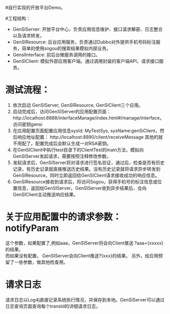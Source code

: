 #自行实现的开放平台Demo。

#工程结构：
- GenSiServer: 开放平台中心，负责应用信息维护、接口请求解密、日志整合以及请求转发。
- GenSIResource: 后台应用服务，负责通过Dubbo对外提供手机号码标注服务，简单的使用sogou的搜索结果模拟内部业务。
- GensIInterface: 前后台微服务调用的接口。
- GenSIClient: 模拟外部应用客户端。通过调用封装的客户端API，请求接口服务。

# 测试流程：
1. 依次启动 GenSIServer, GenSIResource, GenSIClient三个应用。
2. 启动完成后，访问GenSIServer的应用配置页面：http://localhost:8888/interfaceManage/index.html#/manage/interface，访问密钥gensi
3. 在应用配置页面配置应用信息sysId: MyTestSys, sysName:genSiClient，然后响应地址配置： http://localhost:8890/client/receiveMessage 其他的就不用配了。配置完成后会默认生成一对RSA密钥。
4. 在GenSIClient中执行test目录下的ClientTest的main方法，模拟向GenSIServer发起请求，需要按照注释修改参数。
5. 发起请求后，GenSIServer将对请求进行签名验证，通过后，检查是否有历史记录，有历史记录就直接推送历史结果。没有历史记录就将请求异步转发到GenSIResource。同时立即返回给GenSIClient请求接收成功的响应信息。
6. GenSIResource接收到请求后，将访问Sogou，获得手机号的标注信息或位置信息，返回给GenSIServer。GenSIServer收到异步结果后，会向GenSIClient主动推送响应结果。

# 关于应用配置中的请求参数：notifyParam
这个参数，如果配置了,例如aaa，GenSIServer将会向Client推送 ?aaa={xxxxx}的结果。  
而如果没有配置， GenSIServer会向Client推送?{xxx}的结果。
另外，给应用预留了一些参数，做其他检查用。

#  请求日志
请求日志以Log4j直接记录系统执行情况，并保存到本地。GenSIServer可以通过日志查询页面查询每个transId的详细请求日志。